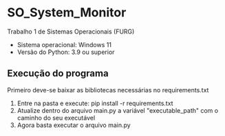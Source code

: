 # SO_System_Monitor

Trabalho 1 de Sistemas Operacionais (FURG)

- Sistema operacional: Windows 11
- Versão do Python: 3.9 ou superior
  
## Execução do programa

Primeiro deve-se baixar as bibliotecas necessárias no requirements.txt

1. Entre na pasta e execute: pip install -r requirements.txt
2. Atualize dentro do arquivo main.py a variável "executable_path" com o caminho do seu executável
3. Agora basta executar o arquivo main.py
